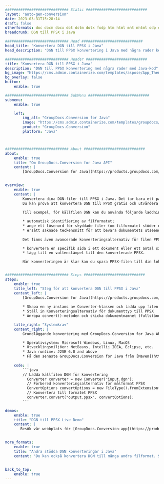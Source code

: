 ```yaml
---
############################# Static ############################
layout: "auto-gen-conversion"
date: 2023-03-31T15:28:14
draft: false
otherformats: doc docm docx dot dotm dotx fodp htm html mht mhtml odp odt otp pot potm potx pps ppsm ppsx ppt pptm pptx rtf
breadcrumb: DGN till PPSX i Java

############################# Head ############################
head_title: "Konvertera DGN till PPSX i Java"
head_description: "DGN till PPSX konvertering i Java med några rader kod. Konvertera över 160 filformat med hjälp av GroupDocs dokumentkonverterings-API för Java"

############################# Header ############################
title: "Konvertera DGN till PPSX i Java"
description: "DGN till PPSX konvertering med några rader med Java-kod"
bg_image: "https://cms.admin.containerize.com/templates/aspose/App_Themes/V3/images/bg/header1.png"
bg_overlay: false
button:
    enable: true

############################# SubMenu ############################
submenu:
    enable: true

    left:
        img_alt: "GroupDocs.Conversion for Java"
        image: "https://cms.admin.containerize.com/templates/groupdocs/images/product-logos/90x90-noborder/groupdocs-conversion-java.png"
        product: "GroupDocs.Conversion"
        platform: "Java"



############################# About ############################
about:
    enable: true
    title: "Om GroupDocs.Conversion for Java API"
    content: |
        [GroupDocs.Conversion for Java](https://products.groupdocs.com/conversion/java/) är ett avancerat filformatkonverterings-API för konvertering mellan populära bild- och dokumentformat som Microsoft Office, OpenDocument, PDF, HTML, e-post, CAD. och mycket mer med bara några rader kod. Det inbyggda API:t upptäcker automatiskt formaten för originaldokumenten och erbjuder många alternativ för att anpassa de konverterade dokumenten. Tillsammans med funktionen att extrahera information från ett dokument, stöder den också cachelagring av konverteringsresultaten till den lokala disken som standard. Men alla typer av cachelagring kan stödjas genom att implementera lämpliga gränssnitt - Amazon S3, Dropbox, Google Drive, Windows Azure, Reddis eller andra.
    

overview:
    enable: true
    content: |
        Konvertera dina DGN-filer till PPSX i Java. Det tar bara ett par rader med Java-kod på valfri plattform, som Windows, Linux, macOS.
        Du kan prova att konvertera DGN till PPSX gratis och utvärdera kvaliteten på konverteringsresultaten. Tillsammans med enkla filkonverteringsskript kan du prova mer sofistikerade alternativ för att ladda källfilen DGN och lagra PPSX-utdata. 
        
        Till exempel, för källfilen DGN kan du använda följande laddningsalternativ:

        * automatisk identifiering av filformatet;
        * ange ett lösenord för skyddade filer (om filformatet stöder det);
        * ersätt saknade teckensnitt för att bevara dokumentets utseende.
        
        Det finns även avancerade konverteringsalternativ för filen PPSX:

        * konvertera en specifik sida i ett dokument eller ett antal sidor;
        * lägg till en vattenstämpel till den konverterade PPSX.

        När konverteringen är klar kan du spara PPSX-filen till din lokala filsökväg eller till tredje parts lagring såsom FTP, Amazon S3, Google Drive, Dropbox etc. Observera - för att konvertera DGN till PPSX behöver du inte installera någon ytterligare programvara, såsom MS Office, Open Office, Adobe Acrobat Reader etc.


############################# Steps ############################
steps:
    enable: true
    title_left: "Steg för att konvertera DGN till PPSX i Java"
    content_left: |
        [GroupDocs.Conversion for Java](https://products.groupdocs.com/conversion/java/) låter utvecklare enkelt konvertera DGN fil till PPSX med några rader kod.
        
        * Skapa en ny instans av Converter-klassen och ladda upp filen DGN med den fullständiga sökvägen
        * Ställ in Konverteringsalternativ för dokumenttyp till PPSX
        * Anropa convert()-metoden och skicka dokumentnamnet (fullständig sökväg) och formatet (PPSX) som en parameter

    title_right: "Systemkrav"
    content_right: |
        Grundläggande konvertering med GroupDocs.Conversion for Java API kan göras med bara några rader kod. Våra API:er stöds på alla större plattformar och operativsystem. Innan du kör koden nedan, se till att du har följande förutsättningar installerade på ditt system.

        * Operativsystem: Microsoft Windows, Linux, MacOS
        * Utvecklingsmiljöer: NetBeans, Intellij IDEA, Eclipse, etc.
        * Java runtime: J2SE 6.0 and above
        * Få den senaste GroupDocs.Conversion for Java från [Maven](https://repository.groupdocs.com/webapp/#/artifacts/browse/tree/General/repo/com/groupdocs/groupdocs-conversion)
         
    code: |
        ```java    
        // Ladda källfilen DGN för konvertering
          Converter converter = new Converter("input.dgn");
          // Förbered konverteringsalternativ för målformat PPSX
          ConvertOptions convertOptions = new FileType().fromExtension("ppsx").getConvertOptions();
          // Konvertera till formatet PPSX
          converter.convert("output.ppsx", convertOptions);
        ```

demos:
    enable: true
    title: "DGN till PPSX Live Demo"
    content: |
       Besök vår webbplats för [GroupDocs.Conversion-app](https://products.groupdocs.app/conversion/family) och försök konvertera DGN till PPSX nu. Den kostnadsfria demon har följande fördelar
          

more_formats:
    enable: true
    title: "Andra stödda DGN konverteringar i Java"
    content: "Du kan också konvertera DGN till många andra filformat. Se listan nedan."
       
       
back_to_top:
    enable: true
---
```

